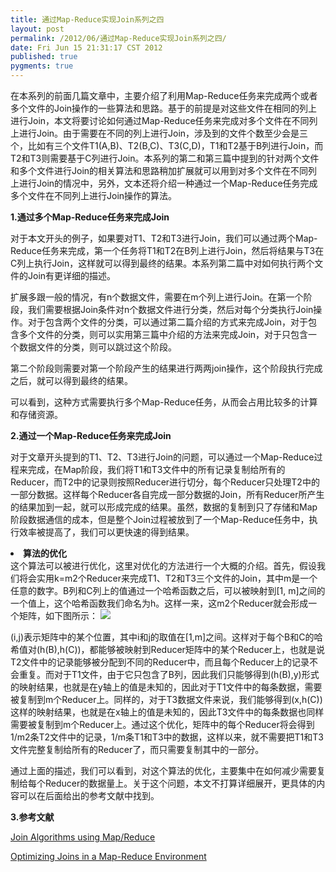 ```yaml
---
title: 通过Map-Reduce实现Join系列之四
layout: post
permalink: /2012/06/通过Map-Reduce实现Join系列之四/
date: Fri Jun 15 21:31:17 CST 2012
published: true
pygments: true
---
```


在本系列的前面几篇文章中，主要介绍了利用Map-Reduce任务来完成两个或者多个文件的Join操作的一些算法和思路。基于的前提是对这些文件在相同的列上进行Join，本文将要讨论如何通过Map-Reduce任务来完成对多个文件在不同列上进行Join。由于需要在不同的列上进行Join，涉及到的文件个数至少会是三个，比如有三个文件T1(A,B)、T2(B,C)、T3(C,D)，T1和T2基于B列进行Join，而T2和T3则需要基于C列进行Join。本系列的第二和第三篇中提到的针对两个文件和多个文件进行Join的相关算法和思路稍加扩展就可以用到对多个文件在不同列上进行Join的情况中，另外，文本还将介绍一种通过一个Map-Reduce任务完成多个文件在不同列上进行Join操作的算法。

<strong>
1.通过多个Map-Reduce任务来完成Join
</strong>


对于本文开头的例子，如果要对T1、T2和T3进行Join，我们可以通过两个Map-Reduce任务来完成，第一个任务将T1和T2在B列上进行Join，然后将结果与T3在C列上执行Join，这样就可以得到最终的结果。本系列第二篇中对如何执行两个文件的Join有更详细的描述。

扩展多跟一般的情况，有n个数据文件，需要在m个列上进行Join。在第一个阶段，我们需要根据Join条件对n个数据文件进行分类，然后对每个分类执行Join操作。对于包含两个文件的分类，可以通过第二篇介绍的方式来完成Join，对于包含多个文件的分类，则可以实用第三篇中介绍的方法来完成Join，对于只包含一个数据文件的分类，则可以跳过这个阶段。

第二个阶段则需要对第一个阶段产生的结果进行两两join操作，这个阶段执行完成之后，就可以得到最终的结果。

可以看到，这种方式需要执行多个Map-Reduce任务，从而会占用比较多的计算和存储资源。

<strong>
2.通过一个Map-Reduce任务来完成Join
</strong>


对于文章开头提到的T1、T2、T3进行Join的问题，可以通过一个Map-Reduce过程来完成，在Map阶段，我们将T1和T3文件中的所有记录复制给所有的Reducer，而T2中的记录则按照Reducer进行切分，每个Reducer只处理T2中的一部分数据。这样每个Reducer各自完成一部分数据的Join，所有Reducer所产生的结果加到一起，就可以形成完成的结果。虽然，数据的复制到只了存储和Map阶段数据通信的成本，但是整个Join过程被放到了一个Map-Reduce任务中，执行效率被提高了，我们可以更快速的得到结果。
<li><strong>算法的优化</strong></li>
这个算法可以被进行优化，这里对优化的方法进行一个大概的介绍。首先，假设我们将会实用k=m2个Reducer来完成T1、T2和T3三个文件的Join，其中m是一个任意的数字。B列和C列上的值通过一个哈希函数之后，可以被映射到[1, m]之间的一个值上，这个哈希函数我们命名为h。这样一来，这m2个Reducer就会形成一个矩阵，如下图所示：

<img src="http://dl.iteye.com/upload/attachment/0077/9604/b9962be7-4940-305d-a0e9-5c749226ce11.jpg" />


(i,j)表示矩阵中的某个位置，其中i和j的取值在[1,m]之间。这样对于每个B和C的哈希值对(h(B),h(C))，都能够被映射到Reducer矩阵中的某个Reducer上，也就是说T2文件中的记录能够被分配到不同的Reducer中，而且每个Reducer上的记录不会重复。而对于T1文件，由于它只包含了B列，因此我们只能够得到(h(B),y)形式的映射结果，也就是在y轴上的值是未知的，因此对于T1文件中的每条数据，需要被复制到m个Reducer上。同样的，对于T3数据文件来说，我们能够得到(x,h(C))这样的映射结果，也就是在x轴上的值是未知的，因此T3文件中的每条数据也同样需要被复制到m个Reducer上。通过这个优化，矩阵中的每个Reducer将会得到1/m2条T2文件中的记录，1/m条T1和T3中的数据，这样以来，就不需要把T1和T3文件完整复制给所有的Reducer了，而只需要复制其中的一部分。

通过上面的描述，我们可以看到，对这个算法的优化，主要集中在如何减少需要复制给每个Reducer的数据量上。关于这个问题，本文不打算详细展开，更具体的内容可以在后面给出的参考文献中找到。

<strong>
3.参考文献
</strong>


<a href="http://dl.iteye.com/topics/download/4d0594d4-4698-3712-a64f-140879ef53f1" target="_blank">Join Algorithms using Map/Reduce</a>


<a href="http://dl.iteye.com/topics/download/6c6dd6de-be43-3d0e-a0b5-4af3f0770336" target="_blank">Optimizing Joins in a Map-Reduce Environment</a>

